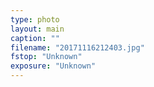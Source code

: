 ```yaml
---
type: photo
layout: main
caption: ""
filename: "20171116212403.jpg"
fstop: "Unknown"
exposure: "Unknown"
---
```

